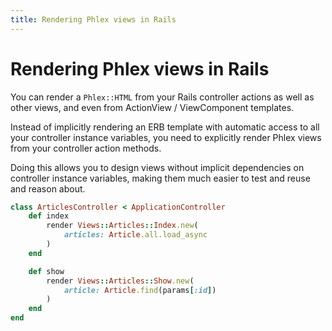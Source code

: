 ```yaml
---
title: Rendering Phlex views in Rails
---
```


# Rendering Phlex views in Rails

You can render a `Phlex::HTML` from your Rails controller actions as well as other views, and even from ActionView / ViewComponent templates.

Instead of implicitly rendering an ERB template with automatic access to all your controller instance variables, you need to explicitly render Phlex views from your controller action methods.

Doing this allows you to design views without implicit dependencies on controller instance variables, making them much easier to test and reuse and reason about.

```ruby
class ArticlesController < ApplicationController
	def index
		render Views::Articles::Index.new(
			articles: Article.all.load_async
		)
	end

	def show
		render Views::Articles::Show.new(
			article: Article.find(params[:id])
		)
	end
end
```
